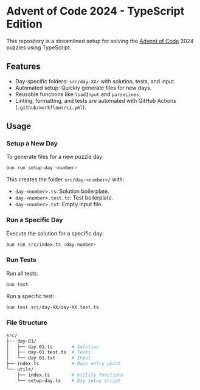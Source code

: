 # Advent of Code 2024 - TypeScript Edition

This repository is a streamlined setup for solving the [Advent of Code](https://adventofcode.com/) 2024 puzzles using TypeScript.

## Features

- Day-specific folders: `src/day-XX/` with solution, tests, and input.
- Automated setup: Quickly generate files for new days.
- Reusable functions like `loadInput` and `parseLines`.
- Linting, formatting, and tests are automated with GitHub Actions (`.github/workflows/ci.yml`).

## Usage

### Setup a New Day

To generate files for a new puzzle day:

```bash
bun run setup-day <number>
```

This creates the folder `src/day-<number>/` with:

- `day-<number>.ts`: Solution boilerplate.
- `day-<number>.test.ts`: Test boilerplate.
- `day-<number>.txt`: Empty input file.

### Run a Specific Day

Execute the solution for a specific day:

```bash
bun run src/index.ts <day-number>
```

### Run Tests

Run all tests:

```sh
bun test
```

Run a specific test:

```sh
bun test src/day-XX/day-XX.test.ts
```

### File Structure

```sh
src/
├── day-01/
│   ├── day-01.ts       # Solution
│   ├── day-01.test.ts  # Tests
│   └── day-01.txt      # Input
├── index.ts            # Main entry point
└── utils/
    ├── index.ts        # Utility functions
    └── setup-day.ts    # Day setup script
```
